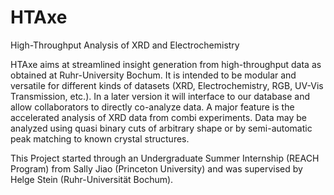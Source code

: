 # HTAxe
High-Throughput Analysis of XRD and Electrochemistry

HTAxe aims at streamlined insight generation from high-throughput data as obtained at Ruhr-University Bochum. It is intended to be modular and versatile for different kinds of datasets (XRD, Electrochemistry, RGB, UV-Vis Transmission, etc.). In a later version it will interface to our database and allow collaborators to directly co-analyze data. 
A major feature is the accelerated analysis of XRD data from combi experiments. Data may be analyzed using quasi binary cuts of arbitrary shape or by semi-automatic peak matching to known crystal structures.

This Project started through an Undergraduate Summer Internship (REACH Program) from Sally Jiao (Princeton University) and was supervised by Helge Stein (Ruhr-Universität Bochum).
